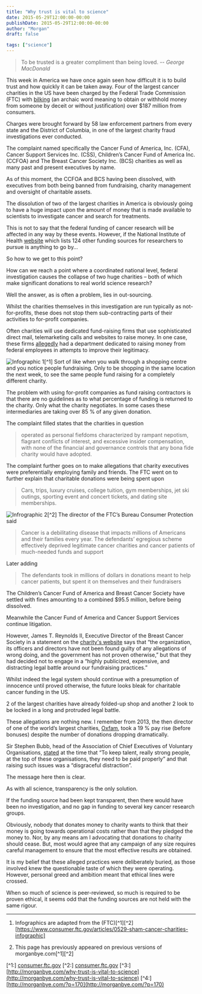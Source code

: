 ```yaml
---
title: "Why trust is vital to science"
date: 2015-05-29T12:00:00-00:00
publishDate: 2015-05-29T12:00:00-00:00
author: "Morgan"
draft: false

tags: ["science"]
---
```


> To be trusted is a greater compliment than being loved.
> -- _George MacDonald_

This week in America we have once again seen how difficult it is to build trust and how quickly it can be taken away. Four of the largest cancer charities in the US have been charged by the Federal Trade Commission (FTC) with [bilking](https://www.ftc.gov/news-events/press-releases/2015/05/ftc-all-50-states-dc-charge-four-cancer-charities-bilking-over) (an archaic word meaning to obtain or withhold money from someone by deceit or without justification) over $187 million from consumers.

Charges were brought forward by 58 law enforcement partners from every state and the District of Columbia, in one of the largest charity fraud investigations ever conducted.

The complaint named specifically the Cancer Fund of America, Inc. (CFA), Cancer Support Services Inc. (CSS), Children’s Cancer Fund of America Inc. (CCFOA) and The Breast Cancer Society Inc. (BCS) charities as well as many past and present executives by name.

As of this moment, the CCFOA and BCS having been dissolved, with executives from both being banned from fundraising, charity management and oversight of charitable assets.

The dissolution of two of the largest charities in America is obviously going to have a huge impact upon the amount of money that is made available to scientists to investigate cancer and search for treatments.

This is not to say that the federal funding of cancer research will be affected in any way by these events. However, if the National Institute of Health [website](http://www.niaid.nih.gov/researchfunding/ann/pages/found.aspx) which lists 124 other funding sources for researchers to pursue is anything to go by…

So how to we get to this point?

How can we reach a point where a coordinated national level, federal investigation causes the collapse of two huge charities – both of which make significant donations to real world science research?

Well the answer, as is often a problem, lies in out-sourcing.

Whilst the charities themselves in this investigation are run typically as not-for-profits, these does not stop them sub-contracting parts of their activities to for-profit companies.

Often charities will use dedicated fund-raising firms that use sophisticated direct mail, telemarketing calls and websites to raise money. In one case, these firms [allegedly](http://www.unilad.co.uk/articles/us-cancer-charities-misuse-187m-for-concerts-and-dating-sites-ftc/) had a department dedicated to raising money from federal employees in attempts to improve their legitimacy.

![Infographic 1](https://media.licdn.com/dms/image/C5112AQFTmHnaOa0ArA/article-inline_image-shrink_400_744/0/1520042507927?e=1706140800&v=beta&t=CzBSCZwLygds4I4EuxWYmCKRyReg2QGxnVPr9WA5dgk)[^1]
Sort of like when you walk through a shopping centre and you notice people fundraising. Only to be shopping in the same location the next week, to see the same people fund raising for a completely different charity.

The problem with using for-profit companies as fund raising contractors is that there are no guidelines as to what percentage of funding is returned to the charity. Only what the charity negotiates. In some cases these intermediaries are taking over 85 % of any given donation.

The complaint filled states that the charities in question

> operated as personal fiefdoms characterized by rampant nepotism, flagrant conflicts of interest, and excessive insider compensation, with none of the financial and governance controls that any bona fide charity would have adopted.

The complaint further goes on to make allegations that charity executives were preferentially employing family and friends. The FTC went on to further explain that charitable donations were being spent upon

> Cars, trips, luxury cruises, college tuition, gym memberships, jet ski outings, sporting event and concert tickets, and dating site memberships.

![Infrographic 2](https://media.licdn.com/dms/image/C5112AQHbmGdrxkANaw/article-inline_image-shrink_1000_1488/0/1520238860095?e=1706140800&v=beta&t=GXPMmxt14_KVYJaFOhANaPrBfRaUaoLoV7Splfj8Zy0)[^2]
The director of the FTC’s Bureau Consumer Protection said

> Cancer is a debilitating disease that impacts millions of Americans and their families every year. The defendants’ egregious scheme effectively deprived legitimate cancer charities and cancer patients of much-needed funds and support

Later adding

> The defendants took in millions of dollars in donations meant to help cancer patients, but spent it on themselves and their fundraisers

The Children’s Cancer Fund of America and Breast Cancer Society have settled with fines amounting to a combined $95.5 million, before being dissolved.

Meanwhile the Cancer Fund of America and Cancer Support Services continue litigation.

However, James T. Reynolds II, Executive Director of the Breast Cancer Society in a statement on the [charity's website](http://www.breastcancersociety.org/) says that “the organization, its officers and directors have not been found guilty of any allegations of wrong doing, and the government has not proven otherwise,” but that they had decided not to engage in a “highly publicized, expensive, and distracting legal battle around our fundraising practices.”

Whilst indeed the legal system should continue with a presumption of innocence until proved otherwise, the future looks bleak for charitable cancer funding in the US.

2 of the largest charities have already folded-up shop and another 2 look to be locked in a long and protruded legal battle.

These allegations are nothing new. I remember from 2013, the then director of one of the world’s largest charities, [Oxfam](http://www.oxfam.org.uk/blogs/2013/08/oxfam-statement-on-international-ngos-senior-salaries), took a 19 % pay rise (before bonuses) despite the number of donations dropping dramatically.

Sir Stephen Bubb, head of the Association of Chief Executives of Voluntary Organisations, [stated](http://www.dailymail.co.uk/news/article-2385754/Fury-charity-boss-says-donors-dont-mind-paying-figure-salaries.html) at the time that “To keep talent, really strong people, at the top of these organisations, they need to be paid properly” and that raising such issues was a “disgraceful distraction”.

The message here then is clear.

As with all science, transparency is the only solution.

If the funding source had been kept transparent, then there would have been no investigation, and no gap in funding to several key cancer research groups.

Obviously, nobody that donates money to charity wants to think that their money is going towards operational costs rather than that they pledged the money to. Nor, by any means am I advocating that donations to charity should cease. But, most would agree that any campaign of any size requires careful management to ensure that the most effective results are obtained.

It is my belief that these alleged practices were deliberately buried, as those involved knew the questionable taste of which they were operating. However, personal greed and ambition meant that ethical lines were crossed.

When so much of science is peer-reviewed, so much is required to be proven ethical, it seems odd that the funding sources are not held with the same rigour.

---

1. Infographics are adapted from the (FTC)[^1][^2][https://www.consumer.ftc.gov/articles/0529-sham-cancer-charities-infographic]

2. This page has previously appeared on previous versions of morganbye.com[^1][^2]

[^1:] [consumer.ftc.gov](https://www.consumer.ftc.gov/articles/0529-sham-cancer-charities-infographic)
[^2:] [consumer.ftc.gov](https://www.consumer.ftc.gov/articles/0529-sham-cancer-charities-infographic)
[^3:] [http://morganbye.com/why-trust-is-vital-to-science](http://morganbye.com/why-trust-is-vital-to-science)
[^4:] [http://morganbye.com/?p=170](http://morganbye.com/?p=170)
